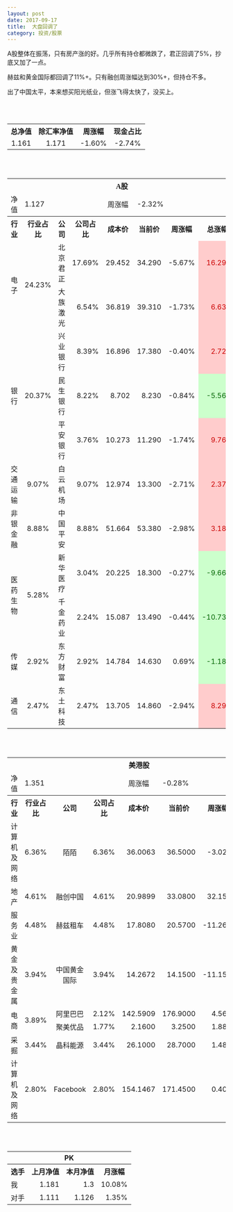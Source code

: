 ```yaml
---
layout: post
date: 2017-09-17
title:  大盘回调了
category: 投资/股票
---
```


A股整体在振荡，只有房产涨的好。几乎所有持仓都微跌了，君正回调了5%，抄底又加了一点。

赫兹和黄金国际都回调了11%+。只有融创周涨幅达到30%+，但持仓不多。

出了中国太平，本来想买阳光纸业，但涨飞得太快了，没买上。

<br/>
<br/>

<table cellspacing="0" border="0">
	<tr>
		<th height="17" align="center"><font face="Noto Sans CJK SC Regular">总净值</font></th>
		<th align="center"><font face="Noto Sans CJK SC Regular">除汇率净值</font></th>
		<th align="center"><font face="Noto Sans CJK SC Regular">周涨幅</font></th>
		<th align="center" valign="middle"><font face="Noto Sans CJK SC Regular">现金占比</font></th>
	</tr>
	<tr>
		<td height="17" align="center" sdval="1.161" sdnum="1033;0;0.000">1.161</td>
		<td align="center" sdval="1.171" sdnum="1033;0;0.000">1.171</td>
		<td align="center" sdval="-0.016" sdnum="1033;0;0.00%">-1.60%</td>
		<td align="center" sdval="-0.0274" sdnum="1033;0;0.00%">-2.74%</td>
	</tr>
</table>
<br />
<br />
<table>
	<tr>
		<th colspan="8"  height="21" align="center" valign="middle"><font face="Noto Sans CJK SC Regular">A股</font></th>
		</tr>
	<tr>
		<td height="17" align="center"><font face="Noto Sans CJK SC Regular">净值</font></td>
		<td colspan="3"  align="left" valign="middle" sdval="1.127" sdnum="1033;">1.127</td>
		<td align="center"><font face="Noto Sans CJK SC Regular">周涨幅</font></td>
		<td colspan="3"  align="left" valign="middle" sdval="-0.0232" sdnum="1033;0;0.00%">-2.32%</td>
		</tr>
	<tr>
		<th height="21" align="center" valign="middle"><font face="Noto Sans CJK SC Regular">行业</font></th>
		<th align="center" valign="middle"><font face="Noto Sans CJK SC Regular">行业占比</font></th>
		<th align="center"><font face="Noto Sans CJK SC Regular">公司</font></th>
		<th align="center"><font face="Noto Sans CJK SC Regular">公司占比</font></th>
		<th align="center"><font face="Noto Sans CJK SC Regular">成本价</font></th>
		<th align="center"><font face="Noto Sans CJK SC Regular">当前价</font></th>
		<th align="center"><font face="Noto Sans CJK SC Regular">周涨幅</font></th>
		<th align="center"><font face="Noto Sans CJK SC Regular">总涨幅</font></th>
	</tr>
	<tr>
		<td rowspan="2"  height="34" align="center" valign="middle"><font face="Noto Sans CJK SC Regular">电子</font></td>
		<td rowspan="2"  align="center" valign="middle" sdval="0.2423" sdnum="1033;0;0.00%">24.23%</td>
		<td align="left"><font face="Noto Sans CJK SC Regular">北京君正</font></td>
		<td align="right" sdval="0.1769" sdnum="1033;0;0.00%">17.69%</td>
		<td align="right" sdval="29.452" sdnum="1033;0;0.000">29.452</td>
		<td align="right" sdval="34.29" sdnum="1033;0;0.000">34.290</td>
		<td align="right" sdval="-0.0567" sdnum="1033;0;0.00%">-5.67%</td>
		<td align="right" bgcolor="#FFCCCC" sdval="0.162867282357734" sdnum="1033;0;0.00%"><font color="#CC0000">16.29%</font></td>
	</tr>
	<tr>
		<td align="left"><font face="Noto Sans CJK SC Regular">大族激光</font></td>
		<td align="right" sdval="0.0654" sdnum="1033;0;0.00%">6.54%</td>
		<td align="right" sdval="36.819" sdnum="1033;0;0.000">36.819</td>
		<td align="right" sdval="39.31" sdnum="1033;0;0.000">39.310</td>
		<td align="right" sdval="-0.0173" sdnum="1033;0;0.00%">-1.73%</td>
		<td align="right" bgcolor="#FFCCCC" sdval="0.0662552866726418" sdnum="1033;0;0.00%"><font color="#CC0000">6.63%</font></td>
	</tr>
	<tr>
		<td rowspan="3"  height="51" align="center" valign="middle"><font face="Noto Sans CJK SC Regular">银行</font></td>
		<td rowspan="3"  align="center" valign="middle" sdval="0.2037" sdnum="1033;0;0.00%">20.37%</td>
		<td align="left"><font face="Noto Sans CJK SC Regular">兴业银行</font></td>
		<td align="right" sdval="0.0839" sdnum="1033;0;0.00%">8.39%</td>
		<td align="right" sdval="16.896" sdnum="1033;0;0.000">16.896</td>
		<td align="right" sdval="17.38" sdnum="1033;0;0.000">17.380</td>
		<td align="right" sdval="-0.004" sdnum="1033;0;0.00%">-0.40%</td>
		<td align="right" bgcolor="#FFCCCC" sdval="0.0272458333333332" sdnum="1033;0;0.00%"><font color="#CC0000">2.72%</font></td>
	</tr>
	<tr>
		<td align="left"><font face="Noto Sans CJK SC Regular">民生银行</font></td>
		<td align="right" sdval="0.0822" sdnum="1033;0;0.00%">8.22%</td>
		<td align="right" sdval="8.702" sdnum="1033;0;0.000">8.702</td>
		<td align="right" sdval="8.23" sdnum="1033;0;0.000">8.230</td>
		<td align="right" sdval="-0.0084" sdnum="1033;0;0.00%">-0.84%</td>
		<td align="right" bgcolor="#CCFFCC" sdval="-0.0556404045047115" sdnum="1033;0;0.00%"><font color="#006600">-5.56%</font></td>
	</tr>
	<tr>
		<td align="left"><font face="Noto Sans CJK SC Regular">平安银行</font></td>
		<td align="right" sdval="0.0376" sdnum="1033;0;0.00%">3.76%</td>
		<td align="right" sdval="10.273" sdnum="1033;0;0.000">10.273</td>
		<td align="right" sdval="11.29" sdnum="1033;0;0.000">11.290</td>
		<td align="right" sdval="-0.0174" sdnum="1033;0;0.00%">-1.74%</td>
		<td align="right" bgcolor="#FFCCCC" sdval="0.0975973717511924" sdnum="1033;0;0.00%"><font color="#CC0000">9.76%</font></td>
	</tr>
	<tr>
		<td height="17" align="center" valign="middle"><font face="Noto Sans CJK SC Regular"> 交通运输</font></td>
		<td align="center" valign="middle" sdval="0.0907" sdnum="1033;0;0.00%">9.07%</td>
		<td align="left"><font face="Noto Sans CJK SC Regular">白云机场</font></td>
		<td align="right" sdval="0.0907" sdnum="1033;0;0.00%">9.07%</td>
		<td align="right" sdval="12.974" sdnum="1033;0;0.000">12.974</td>
		<td align="right" sdval="13.3" sdnum="1033;0;0.000">13.300</td>
		<td align="right" sdval="-0.0271" sdnum="1033;0;0.00%">-2.71%</td>
		<td align="right" bgcolor="#FFCCCC" sdval="0.0237271774317866" sdnum="1033;0;0.00%"><font color="#CC0000">2.37%</font></td>
	</tr>
	<tr>
		<td height="17" align="center" valign="middle"><font face="Noto Sans CJK SC Regular">非银金融</font></td>
		<td align="center" valign="middle" sdval="0.0888" sdnum="1033;0;0.00%">8.88%</td>
		<td align="left"><font face="Noto Sans CJK SC Regular">中国平安</font></td>
		<td align="right" sdval="0.0888" sdnum="1033;0;0.00%">8.88%</td>
		<td align="right" sdval="51.664" sdnum="1033;0;0.000">51.664</td>
		<td align="right" sdval="53.38" sdnum="1033;0;0.000">53.380</td>
		<td align="right" sdval="-0.0298" sdnum="1033;0;0.00%">-2.98%</td>
		<td align="right" bgcolor="#FFCCCC" sdval="0.0318146175286467" sdnum="1033;0;0.00%"><font color="#CC0000">3.18%</font></td>
	</tr>
	<tr>
		<td rowspan="2"  height="34" align="center" valign="middle"><font face="Noto Sans CJK SC Regular">医药生物</font></td>
		<td rowspan="2"  align="center" valign="middle" sdval="0.0528" sdnum="1033;0;0.00%">5.28%</td>
		<td align="left"><font face="Noto Sans CJK SC Regular">新华医疗</font></td>
		<td align="right" sdval="0.0304" sdnum="1033;0;0.00%">3.04%</td>
		<td align="right" sdval="20.225" sdnum="1033;0;0.000">20.225</td>
		<td align="right" sdval="18.3" sdnum="1033;0;0.000">18.300</td>
		<td align="right" sdval="-0.0027" sdnum="1033;0;0.00%">-0.27%</td>
		<td align="right" bgcolor="#CCFFCC" sdval="-0.0965792336217554" sdnum="1033;0;0.00%"><font color="#006600">-9.66%</font></td>
	</tr>
	<tr>
		<td align="left"><font face="Noto Sans CJK SC Regular">千金药业</font></td>
		<td align="right" sdval="0.0224" sdnum="1033;0;0.00%">2.24%</td>
		<td align="right" sdval="15.087" sdnum="1033;0;0.000">15.087</td>
		<td align="right" sdval="13.49" sdnum="1033;0;0.000">13.490</td>
		<td align="right" sdval="-0.0044" sdnum="1033;0;0.00%">-0.44%</td>
		<td align="right" bgcolor="#CCFFCC" sdval="-0.107252720885531" sdnum="1033;0;0.00%"><font color="#006600">-10.73%</font></td>
	</tr>
	<tr>
		<td height="17" align="center"><font face="Noto Sans CJK SC Regular">传媒</font></td>
		<td align="center" sdval="0.0292" sdnum="1033;0;0.00%">2.92%</td>
		<td align="left"><font face="Noto Sans CJK SC Regular">东方财富</font></td>
		<td align="right" sdval="0.0292" sdnum="1033;0;0.00%">2.92%</td>
		<td align="right" sdval="14.784" sdnum="1033;0;0.000">14.784</td>
		<td align="right" sdval="14.63" sdnum="1033;0;0.000">14.630</td>
		<td align="right" sdval="0.0069" sdnum="1033;0;0.00%">0.69%</td>
		<td align="right" bgcolor="#CCFFCC" sdval="-0.0118166666666667" sdnum="1033;0;0.00%"><font color="#006600">-1.18%</font></td>
	</tr>
	<tr>
		<td height="17" align="center"><font face="Noto Sans CJK SC Regular">通信</font></td>
		<td align="center" sdval="0.0247" sdnum="1033;0;0.00%">2.47%</td>
		<td align="left"><font face="Noto Sans CJK SC Regular">东土科技</font></td>
		<td align="right" sdval="0.0247" sdnum="1033;0;0.00%">2.47%</td>
		<td align="right" sdval="13.705" sdnum="1033;0;0.000">13.705</td>
		<td align="right" sdval="14.86" sdnum="1033;0;0.000">14.860</td>
		<td align="right" sdval="-0.0294" sdnum="1033;0;0.00%">-2.94%</td>
		<td align="right" bgcolor="#FFCCCC" sdval="0.0828758117475372" sdnum="1033;0;0.00%"><font color="#CC0000">8.29%</font></td>
	</tr>
</table>
<br />
<br />
<table>
	<tr>
		<th colspan="8"  height="17" align="center" valign="middle"><font face="Noto Sans CJK SC Regular">美港股</font></th>
		</tr>
	<tr>
		<td height="17" align="center"><font face="Noto Sans CJK SC Regular">净值</font></td>
		<td colspan="3"  align="left" valign="middle" sdval="1.351" sdnum="1033;">1.351</td>
		<td align="center"><font face="Noto Sans CJK SC Regular">周涨幅</font></td>
		<td colspan="3"  align="left" valign="middle" sdval="-0.0028" sdnum="1033;0;0.00%">-0.28%</td>
		</tr>
	<tr>
		<th height="21" align="center" valign="middle"><font face="Noto Sans CJK SC Regular">行业</font></th>
		<th align="center" valign="middle"><font face="Noto Sans CJK SC Regular">行业占比</font></th>
		<th align="center"><font face="Noto Sans CJK SC Regular">公司</font></th>
		<th align="center"><font face="Noto Sans CJK SC Regular">公司占比</font></th>
		<th align="center"><font face="Noto Sans CJK SC Regular">成本价</font></th>
		<th align="center"><font face="Noto Sans CJK SC Regular">当前价</font></th>
		<th align="center"><font face="Noto Sans CJK SC Regular">周涨幅</font></th>
		<th align="center"><font face="Noto Sans CJK SC Regular">总涨幅</font></th>
	</tr>
	<tr>
		<td height="17" align="center"><font face="Noto Sans CJK SC Regular">计算机及网络</font></td>
		<td align="center" sdval="0.0636" sdnum="1033;0;0.00%">6.36%</td>
		<td align="center" sdnum="1033;0;0.00%"><font face="Noto Sans CJK SC Regular">陌陌</font></td>
		<td align="right" sdval="0.0636" sdnum="1033;0;0.00%">6.36%</td>
		<td align="right" sdval="36.0063" sdnum="1033;0;0.0000">36.0063</td>
		<td align="right" sdval="36.5" sdnum="1033;0;0.0000">36.5000</td>
		<td align="right" sdval="-0.0302" sdnum="1033;0;0.00%">-3.02%</td>
		<td align="right" bgcolor="#FFCCCC" sdval="0.0123114893782474" sdnum="1033;0;0.00%"><font color="#CC0000">1.23%</font></td>
	</tr>
	<tr>
		<td height="17" align="center"><font face="Noto Sans CJK SC Regular">地产</font></td>
		<td align="center" sdval="0.0461" sdnum="1033;0;0.00%">4.61%</td>
		<td align="center" sdnum="1033;0;0.00%"><font face="Noto Sans CJK SC Regular">融创中国</font></td>
		<td align="right" sdval="0.0461" sdnum="1033;0;0.00%">4.61%</td>
		<td align="right" sdval="20.9899" sdnum="1033;0;0.0000">20.9899</td>
		<td align="right" sdval="33.08" sdnum="1033;0;0.0000">33.0800</td>
		<td align="right" sdval="0.3215" sdnum="1033;0;0.00%">32.15%</td>
		<td align="right" bgcolor="#FFCCCC" sdval="0.574596074302403" sdnum="1033;0;0.00%"><font color="#CC0000">57.46%</font></td>
	</tr>
	<tr>
		<td height="17" align="center"><font face="Noto Sans CJK SC Regular">服务业</font></td>
		<td align="center" sdval="0.0448" sdnum="1033;0;0.00%">4.48%</td>
		<td align="center" sdnum="1033;0;0.00%"><font face="Noto Sans CJK SC Regular"> 赫兹租车</font></td>
		<td align="right" sdval="0.0448" sdnum="1033;0;0.00%">4.48%</td>
		<td align="right" sdval="17.808" sdnum="1033;0;0.0000">17.8080</td>
		<td align="right" sdval="20.57" sdnum="1033;0;0.0000">20.5700</td>
		<td align="right" sdval="-0.1126" sdnum="1033;0;0.00%">-11.26%</td>
		<td align="right" bgcolor="#FFCCCC" sdval="0.153698831985625" sdnum="1033;0;0.00%"><font color="#CC0000">15.37%</font></td>
	</tr>
	<tr>
		<td height="17" align="center"><font face="Noto Sans CJK SC Regular">黄金及贵金属</font></td>
		<td align="center" sdval="0.0394" sdnum="1033;0;0.00%">3.94%</td>
		<td align="center" sdnum="1033;0;0.00%"><font face="Noto Sans CJK SC Regular">中国黄金国际</font></td>
		<td align="right" sdval="0.0394" sdnum="1033;0;0.00%">3.94%</td>
		<td align="right" sdval="14.2672" sdnum="1033;0;0.0000">14.2672</td>
		<td align="right" sdval="14.15" sdnum="1033;0;0.0000">14.1500</td>
		<td align="right" sdval="-0.1115" sdnum="1033;0;0.00%">-11.15%</td>
		<td align="right" bgcolor="#CCFFCC" sdval="-0.00961464618145125" sdnum="1033;0;0.00%"><font color="#006600">-0.96%</font></td>
	</tr>
	<tr>
		<td rowspan="2"  height="34" align="center" valign="middle"><font face="Noto Sans CJK SC Regular">电商</font></td>
		<td rowspan="2"  align="center" valign="middle" sdval="0.0389" sdnum="1033;0;0.00%">3.89%</td>
		<td align="center" sdnum="1033;0;0.00%"><font face="Noto Sans CJK SC Regular">阿里巴巴</font></td>
		<td align="right" sdval="0.0212" sdnum="1033;0;0.00%">2.12%</td>
		<td align="right" sdval="142.5909" sdnum="1033;0;0.0000">142.5909</td>
		<td align="right" sdval="176.9" sdnum="1033;0;0.0000">176.9000</td>
		<td align="right" sdval="0.0456" sdnum="1033;0;0.00%">4.56%</td>
		<td align="right" bgcolor="#FFCCCC" sdval="0.23921212882449" sdnum="1033;0;0.00%"><font color="#CC0000">23.92%</font></td>
	</tr>
	<tr>
		<td align="center" sdnum="1033;0;0.00%"><font face="Noto Sans CJK SC Regular">聚美优品</font></td>
		<td align="right" sdval="0.0177" sdnum="1033;0;0.00%">1.77%</td>
		<td align="right" sdval="2.16" sdnum="1033;0;0.0000">2.1600</td>
		<td align="right" sdval="3.25" sdnum="1033;0;0.0000">3.2500</td>
		<td align="right" sdval="0.0188" sdnum="1033;0;0.00%">1.88%</td>
		<td align="right" bgcolor="#FFCCCC" sdval="0.50322962962963" sdnum="1033;0;0.00%"><font color="#CC0000">50.32%</font></td>
	</tr>
	<tr>
		<td height="17" align="center"><font face="Noto Sans CJK SC Regular">采掘</font></td>
		<td align="center" sdval="0.0344" sdnum="1033;0;0.00%">3.44%</td>
		<td align="center" sdnum="1033;0;0.00%"><font face="Noto Sans CJK SC Regular">晶科能源</font></td>
		<td align="right" sdval="0.0344" sdnum="1033;0;0.00%">3.44%</td>
		<td align="right" sdval="26.1" sdnum="1033;0;0.0000">26.1000</td>
		<td align="right" sdval="28.7" sdnum="1033;0;0.0000">28.7000</td>
		<td align="right" sdval="0.0148" sdnum="1033;0;0.00%">1.48%</td>
		<td align="right" bgcolor="#FFCCCC" sdval="0.0982168582375478" sdnum="1033;0;0.00%"><font color="#CC0000">9.82%</font></td>
	</tr>
	<tr>
		<td height="17" align="center"><font face="Noto Sans CJK SC Regular">计算机及网络</font></td>
		<td align="center" sdval="0.028" sdnum="1033;0;0.00%">2.80%</td>
		<td align="center" sdnum="1033;0;0.00%">Facebook</td>
		<td align="right" sdval="0.028" sdnum="1033;0;0.00%">2.80%</td>
		<td align="right" sdval="154.1467" sdnum="1033;0;0.0000">154.1467</td>
		<td align="right" sdval="171.45" sdnum="1033;0;0.0000">171.4500</td>
		<td align="right" sdval="0.004" sdnum="1033;0;0.00%">0.40%</td>
		<td align="right" bgcolor="#FFCCCC" sdval="0.110852159793236" sdnum="1033;0;0.00%"><font color="#CC0000">11.09%</font></td>
	</tr>
</table>
<br />
<br />
<table>
	<tr>
		<th colspan="4"  height="17" align="center" valign="middle">PK</th>
	</tr>
	<tr>
		<th height="21" align="center"><font face="Noto Sans CJK SC Regular">选手</font></th>
		<th align="center"><font face="Noto Sans CJK SC Regular">上月净值</font></th>
		<th align="center"><font face="Noto Sans CJK SC Regular">本月净值</font></th>
		<th align="center"><font face="Noto Sans CJK SC Regular">月涨幅</font></th>
	</tr>
	<tr>
		<td height="17" align="left"><font face="Noto Sans CJK SC Regular">我</font></td>
		<td align="right" sdval="1.181" sdnum="1033;">1.181</td>
		<td align="right" sdval="1.3" sdnum="1033;">1.3</td>
		<td align="right" sdval="0.100762066045724" sdnum="1033;0;0.00%">10.08%</td>
	</tr>
	<tr>
		<td height="17" align="left"><font face="Noto Sans CJK SC Regular">对手</font></td>
		<td align="right" sdval="1.111" sdnum="1033;">1.111</td>
		<td align="right" sdval="1.126" sdnum="1033;">1.126</td>
		<td align="right" sdval="0.0135013501350134" sdnum="1033;0;0.00%">1.35%</td>
	</tr>
</table>
